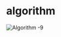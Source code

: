 # algorithm

![Algorithm -9](https://user-images.githubusercontent.com/72402747/103303274-e3824c00-4a48-11eb-8599-ca90ae2301f1.jpg)
